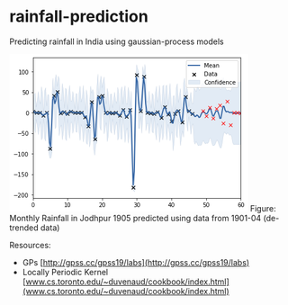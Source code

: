 # rainfall-prediction
Predicting rainfall in India using gaussian-process models


<img src="jodhpur_rainfall1.png"/>
Figure: Monthly Rainfall in Jodhpur 1905 predicted using data from 1901-04 (de-trended data) 



Resources: 
- GPs [http://gpss.cc/gpss19/labs](http://gpss.cc/gpss19/labs)
- Locally Periodic Kernel [www.cs.toronto.edu/~duvenaud/cookbook/index.html](www.cs.toronto.edu/~duvenaud/cookbook/index.html)
